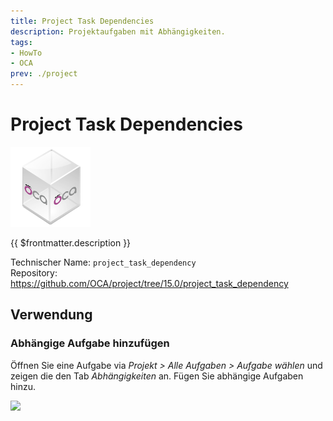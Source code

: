 ```yaml
---
title: Project Task Dependencies
description: Projektaufgaben mit Abhängigkeiten.
tags:
- HowTo
- OCA
prev: ./project
---
```

# Project Task Dependencies
![icon_oca_app](attachments/icon_oca_app.png)

{{ $frontmatter.description }}

Technischer Name: `project_task_dependency`\
Repository: <https://github.com/OCA/project/tree/15.0/project_task_dependency>

## Verwendung

### Abhängige Aufgabe hinzufügen

Öffnen Sie eine Aufgabe via *Projekt > Alle Aufgaben > Aufgabe wählen* und zeigen die den Tab *Abhängigkeiten* an. Fügen Sie abhängige Aufgaben hinzu.

![](attachments/Project%20Task%20Dependencies%20Hinzufügen.png)